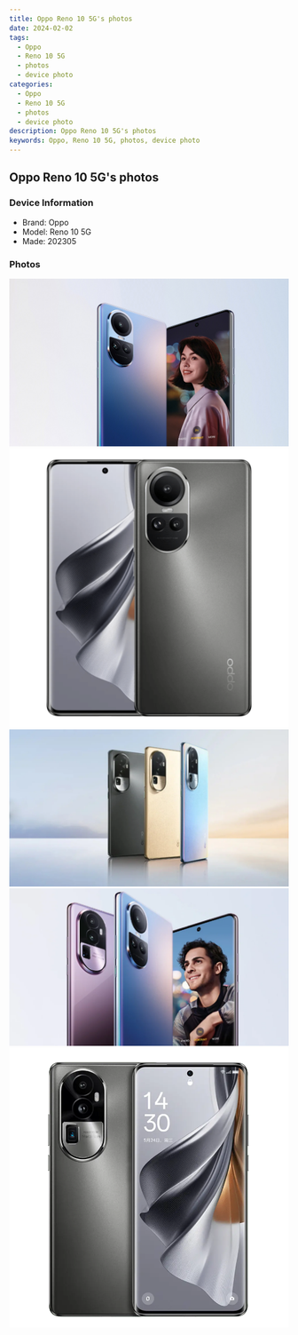 ```yaml
---
title: Oppo Reno 10 5G's photos
date: 2024-02-02
tags: 
  - Oppo
  - Reno 10 5G
  - photos
  - device photo
categories: 
  - Oppo
  - Reno 10 5G
  - photos
  - device photo
description: Oppo Reno 10 5G's photos
keywords: Oppo, Reno 10 5G, photos, device photo
---
```


## Oppo Reno 10 5G's photos

### Device Information

- Brand: Oppo
- Model: Reno 10 5G
- Made: 202305

### Photos

![/images/best-assets/devices/oppo/oppo-reno-10-5g/1.jpg](/images/best-assets/devices/oppo/oppo-reno-10-5g/1.jpg)
![/images/best-assets/devices/oppo/oppo-reno-10-5g/2.jpg](/images/best-assets/devices/oppo/oppo-reno-10-5g/2.jpg)
![/images/best-assets/devices/oppo/oppo-reno-10-5g/3.jpg](/images/best-assets/devices/oppo/oppo-reno-10-5g/3.jpg)
![/images/best-assets/devices/oppo/oppo-reno-10-5g/4.jpg](/images/best-assets/devices/oppo/oppo-reno-10-5g/4.jpg)
![/images/best-assets/devices/oppo/oppo-reno-10-5g/5.jpg](/images/best-assets/devices/oppo/oppo-reno-10-5g/5.jpg)
